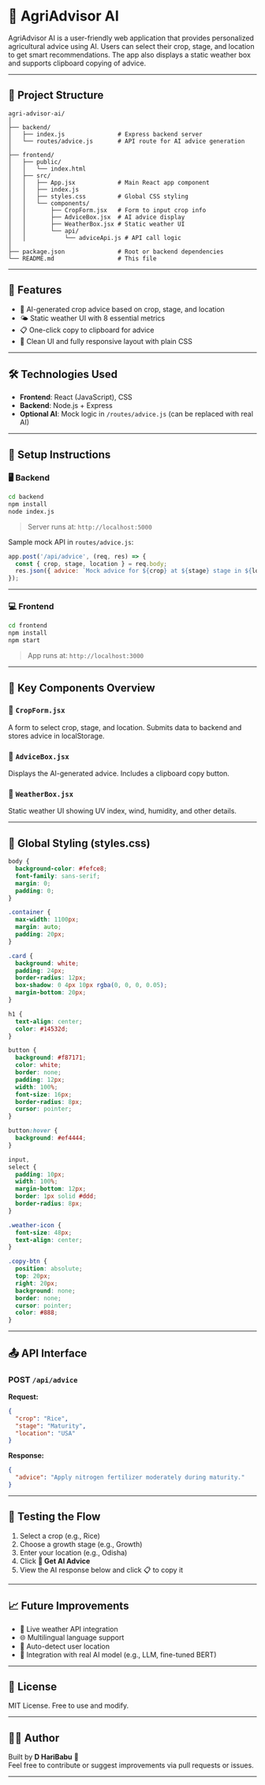 
# 🌿 AgriAdvisor AI

AgriAdvisor AI is a user-friendly web application that provides personalized agricultural advice using AI. Users can select their crop, stage, and location to get smart recommendations. The app also displays a static weather box and supports clipboard copying of advice.

---

## 📁 Project Structure

```
agri-advisor-ai/
│
├── backend/
│   ├── index.js               # Express backend server
│   └── routes/advice.js       # API route for AI advice generation
│
├── frontend/
│   ├── public/
│   │   └── index.html
│   ├── src/
│   │   ├── App.jsx            # Main React app component
│   │   ├── index.js
│   │   ├── styles.css         # Global CSS styling
│   │   └── components/
│   │       ├── CropForm.jsx   # Form to input crop info
│   │       ├── AdviceBox.jsx  # AI advice display
│   │       ├── WeatherBox.jsx # Static weather UI
│   │       └── api/
│   │           └── adviceApi.js # API call logic
│
├── package.json               # Root or backend dependencies
└── README.md                  # This file
```

---

## 🚀 Features

- 🧠 AI-generated crop advice based on crop, stage, and location
- 🌤️ Static weather UI with 8 essential metrics
- 📋 One-click copy to clipboard for advice
- 💅 Clean UI and fully responsive layout with plain CSS

---

## 🛠 Technologies Used

- **Frontend**: React (JavaScript), CSS
- **Backend**: Node.js + Express
- **Optional AI**: Mock logic in `/routes/advice.js` (can be replaced with real AI)

---

## 🔧 Setup Instructions

### 🖥 Backend

```bash
cd backend
npm install
node index.js
```

> Server runs at: `http://localhost:5000`

Sample mock API in `routes/advice.js`:

```js
app.post('/api/advice', (req, res) => {
  const { crop, stage, location } = req.body;
  res.json({ advice: `Mock advice for ${crop} at ${stage} stage in ${location}.` });
});
```

---

### 💻 Frontend

```bash
cd frontend
npm install
npm start
```

> App runs at: `http://localhost:3000`

---

## 📂 Key Components Overview

### 📄 `CropForm.jsx`
A form to select crop, stage, and location. Submits data to backend and stores advice in localStorage.

### 📄 `AdviceBox.jsx`
Displays the AI-generated advice. Includes a clipboard copy button.

### 📄 `WeatherBox.jsx`
Static weather UI showing UV index, wind, humidity, and other details.

---

## 🎨 Global Styling (styles.css)

```css
body {
  background-color: #fefce8;
  font-family: sans-serif;
  margin: 0;
  padding: 0;
}

.container {
  max-width: 1100px;
  margin: auto;
  padding: 20px;
}

.card {
  background: white;
  padding: 24px;
  border-radius: 12px;
  box-shadow: 0 4px 10px rgba(0, 0, 0, 0.05);
  margin-bottom: 20px;
}

h1 {
  text-align: center;
  color: #14532d;
}

button {
  background: #f87171;
  color: white;
  border: none;
  padding: 12px;
  width: 100%;
  font-size: 16px;
  border-radius: 8px;
  cursor: pointer;
}

button:hover {
  background: #ef4444;
}

input,
select {
  padding: 10px;
  width: 100%;
  margin-bottom: 12px;
  border: 1px solid #ddd;
  border-radius: 8px;
}

.weather-icon {
  font-size: 48px;
  text-align: center;
}

.copy-btn {
  position: absolute;
  top: 20px;
  right: 20px;
  background: none;
  border: none;
  cursor: pointer;
  color: #888;
}
```

---

## 📤 API Interface

### POST `/api/advice`

**Request:**

```json
{
  "crop": "Rice",
  "stage": "Maturity",
  "location": "USA"
}
```

**Response:**

```json
{
  "advice": "Apply nitrogen fertilizer moderately during maturity."
}
```

---

## 🧪 Testing the Flow

1. Select a crop (e.g., Rice)
2. Choose a growth stage (e.g., Growth)
3. Enter your location (e.g., Odisha)
4. Click **🍃 Get AI Advice**
5. View the AI response below and click 📋 to copy it

---

## 📈 Future Improvements

- 🔄 Live weather API integration
- 🌐 Multilingual language support
- 📍 Auto-detect user location
- 🤖 Integration with real AI model (e.g., LLM, fine-tuned BERT)

---

## 📄 License

MIT License. Free to use and modify.

---

## 👨‍💻 Author

Built by **D HariBabu** 🙌  
Feel free to contribute or suggest improvements via pull requests or issues.

---
